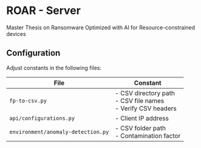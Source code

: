 # ROAR - Server
Master Thesis on Ransomware Optimized with AI for Resource-constrained devices

## Configuration
Adjust constants in the following files:

| File                               | Constant                                                          |
|------------------------------------|-------------------------------------------------------------------|
| `fp-to-csv.py`                     | - CSV directory path<br>- CSV file names<br>- Verify CSV headers  |
| `api/configurations.py`            | - Client IP address                                               |
| `environment/anomaly-detection.py` | - CSV folder path<br>- Contamination factor                       |
